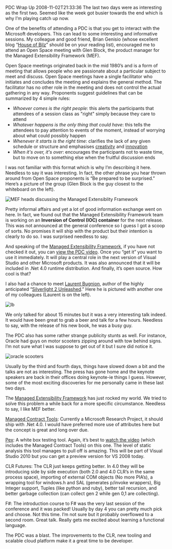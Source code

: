 PDC Wrap Up
2008-11-02T21:33:36
The last two days were as interesting as the first two. Seemed like the week got busier towards the end which is why I’m playing catch up now.

One of the benefits of attending a PDC is that you get to interact with the Microsoft developers. This can lead to some interesting and informative sessions. My colleague and good friend, Brian Genisio (whose excellent blog “[House of Bilz](http://brian.genisio.org/)” should be on your reading list), encouraged me to attend an Open Space meeting with Glen Block, the product manager for the Managed Extensibility Framework (MEF).

Open Space meetings originated back in the mid 1980’s and is a form of meeting that allows people who are passionate about a particular subject to meet and discuss. Open Space meetings have a single facilitator who initiates and concludes the meeting and explains the general method. The facilitator has no other role in the meeting and does not control the actual gathering in any way. Proponents suggest guidelines that can be summarized by 4 simple rules:

  * _Whoever comes is the right people_: this alerts the participants that attendees of a session class as "right" simply because they care to attend 
  * _Whatever happens is the only thing that could have_: this tells the attendees to pay attention to events of the moment, instead of worrying about what could possibly happen 
  * _Whenever it starts is the right time_: clarifies the lack of any given schedule or structure and emphasises [creativity](http://en.wikipedia.org/wiki/Creativity) and [innovation](http://en.wikipedia.org/wiki/Innovation)
  * _When it's over, it's over_: encourages the participants not to waste time, but to move on to something else when the fruitful discussion ends 

I was not familiar with this format which is why I’m describing it here. Needless to say it was interesting. In fact, the other phrase you hear thrown around from Open Space proponents is “Be prepared to be surprised.” Here’s a picture of the group (Glen Block is the guy closest to the whiteboard on the left).

![MEF heads discussing the Managed Extensiblity Framework](http://az667460.vo.msecnd.net/cdn/images/blog/PDCWrapUp_D83E/openspace.jpg)

Pretty informal affairs and yet a lot of good information exchange went on here. In fact, we found out that the Managed Extensibility Framework team is working on an **Inversion of Control (IOC) container** for the next release. This was not announced at the general conference so I guess I got a scoop of sorts. No promises it will ship with the product but their intention is clearly to do so. I was surprised needless to say.

And speaking of the [Managed Extensibility Framework](http://www.google.com/url?sa=t&source=web&ct=res&cd=3&url=http%3A%2F%2Fcode.msdn.microsoft.com%2Fmef&ei=vRsOSdGQJ4qOwQGfl7ly&usg=AFQjCNG8E7EMABnQwfyFkLkHT6rTeO2VYQ&sig2=FeLWqaw9jsAJpFlmcVa75g), if you have not checked it out, you can [view the PDC video](http://mschnlnine.vo.llnwd.net/d1/pdc08/WMV-HQ/TL33.wmv). Once you “get it” you want to use it immediately. It will play a central role in the next version of Visual Studio and other Microsoft products. It was also announced that it will be included in .Net 4.0 runtime distribution. And finally, it’s open source. How cool is that?

I also had a chance to meet [Laurent Bugnion](http://www.galasoft.ch/), author of the highly anticipated “[Silverlight 2 Unleashed](http://www.amazon.com/Silverlight-2-Unleashed-Laurent-Bugnion/dp/0672330148/ref=sr_1_2?ie=UTF8&s=books&qid=1225659313&sr=1-2).” Here he is pictured with another one of my colleagues (Laurent is on the left).

![lb](http://az667460.vo.msecnd.net/cdn/images/blog/PDCWrapUp_D83E/lb.jpg)

We only talked for about 15 minutes but it was a very interesting talk indeed. It would have been great to grab a beer and talk for a few hours. Needless to say, with the release of his new book, he was a busy guy.

The PDC also has some rather strange publicity stunts as well. For instance, Oracle had guys on motor scooters zipping around with tow behind signs. I’m not sure what I was suppose to get out of it but I sure did notice it.

![oracle scooters](http://az667460.vo.msecnd.net/cdn/images/blog/PDCWrapUp_D83E/oracle.jpg)

Usually by the third and fourth days, things have slowed down a bit and the talks are not as interesting. The press has gone home and the keynote speakers are back in their offices doing keynote-ie things I guess. However, some of the most exciting discoveries for me personally came in these last two days.

The [Managed Extensibility Framework](http://code.msdn.microsoft.com/mef) has just rocked my world. We tried to solve this problem a while back for a more specific circumstance. Needless to say, I like MEF better.

[Managed Contract Tools](http://research.microsoft.com/research/downloads/Details/4ed7dd5f-490b-489e-8ca8-109324279968/Details.aspx): Currently a Microsoft Research Project, it should ship with .Net 4.0. I would have preferred more use of attributes here but the concept is great and long over due.

[Pex](http://research.microsoft.com/research/downloads/Details/d2279651-851f-4d7a-bf05-16fd7eb26559/Details.aspx): A white box testing tool. Again, it’s best to [watch the video](http://mschnlnine.vo.llnwd.net/d1/pdc08/WMV-HQ/TL51.wmv) (which includes the Managed Contract Tools) on this one. The level of static analysis this tool manages to pull off is amazing. This will be part of Visual Studio 2010 but you can get a preview version for VS 2008 today.

CLR Futures: The CLR just keeps getting better. In 4.0 they will be introducing side by side execution (both 2.0 and 4.0 CLR’s in the same process space), importing of external COM objects (No more PIA’s), a wrapping tool for windows.h and SAL (generates p/invoke wrappers), Big Integer support, Tuples (like python and ruby), better tail recursion, and better garbage collection (can collect gen 2 while gen 0,1 are collecting).

F#: The introduction course to F# was the very last session of the conference and it was packed! Usually by day 4 you can pretty much pick and choose. Not this time. I’m not sure but it probably overflowed to a second room. Great talk. Really gets me excited about learning a functional language.

The PDC was a blast. The improvements to the CLR, new tooling and scalable cloud platform make it a great time to be developer.
